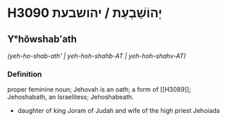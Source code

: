 # H3090 יְהוֹשַׁבְעַת / יהושבעת

## Yᵉhôwshabʻath

_(yeh-ho-shab-ath' | yeh-hoh-shahb-AT | yeh-hoh-shahv-AT)_

### Definition

proper feminine noun; Jehovah is an oath; a form of [[H3089]]; Jehoshabath, an Israelitess; Jehoshabeath.

- daughter of king Joram of Judah and wife of the high priest Jehoiada
